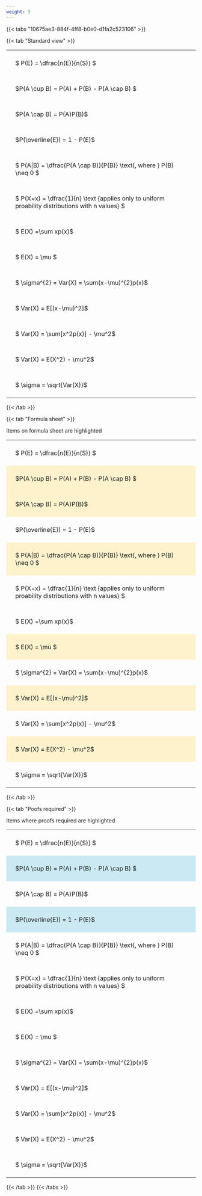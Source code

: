 ```yaml
---
weight: 5
---
```


{{< tabs "10675ae3-884f-4ff8-b0e0-d1fa2c523106" >}}

{{< tab "Standard view" >}}

<style type="text/css">
#T_b0282 th.col_heading {
  text-align: left;
  font-size: 1em;
}
#T_b0282 td {
  text-align: left;
  font-size: 1em;
  padding: 1.5em;
}
</style>
<table id="T_b0282">
  <thead>
  </thead>
  <tbody>
    <tr>
      <td id="T_b0282_row0_col0" class="data row0 col0" >$ P(E) = \dfrac{n(E)}{n(S)} $</td>
    </tr>
    <tr>
      <td id="T_b0282_row1_col0" class="data row1 col0" >$P(A \cup B) = P(A) + P(B) - P(A \cap B) $</td>
    </tr>
    <tr>
      <td id="T_b0282_row2_col0" class="data row2 col0" >$P(A \cap B)  = P(A)P(B)$</td>
    </tr>
    <tr>
      <td id="T_b0282_row3_col0" class="data row3 col0" >$P(\overline{E}) = 1 - P(E)$</td>
    </tr>
    <tr>
      <td id="T_b0282_row4_col0" class="data row4 col0" >$ P(A|B) = \dfrac{P(A \cap B)}{P(B)} \text{, where } P(B) \neq 0 $</td>
    </tr>
    <tr>
      <td id="T_b0282_row5_col0" class="data row5 col0" >$ P(X=x) =  \dfrac{1}{n} 
\text {applies only to uniform proability distributions with n values} $</td>
    </tr>
    <tr>
      <td id="T_b0282_row6_col0" class="data row6 col0" >$ E(X) =\sum xp(x)$</td>
    </tr>
    <tr>
      <td id="T_b0282_row7_col0" class="data row7 col0" >$ E(X) = \mu $</td>
    </tr>
    <tr>
      <td id="T_b0282_row8_col0" class="data row8 col0" >$ \sigma^{2} = Var(X) = \sum(x-\mu)^{2}p(x)$</td>
    </tr>
    <tr>
      <td id="T_b0282_row9_col0" class="data row9 col0" >$ Var(X) = E[(x-\mu)^2]$</td>
    </tr>
    <tr>
      <td id="T_b0282_row10_col0" class="data row10 col0" >$ Var(X) = \sum[x^2p(x)] - \mu^2$</td>
    </tr>
    <tr>
      <td id="T_b0282_row11_col0" class="data row11 col0" >$ Var(X) = E(X^2) - \mu^2$</td>
    </tr>
    <tr>
      <td id="T_b0282_row12_col0" class="data row12 col0" >$ \sigma = \sqrt{Var(X)}$</td>
    </tr>
  </tbody>
</table>
{{< /tab >}}

{{< tab "Formula sheet" >}}

Items on formula sheet are highlighted 
<br>
<style type="text/css">
#T_8e73e th.col_heading {
  text-align: left;
  font-size: 1em;
}
#T_8e73e td {
  text-align: left;
  font-size: 1em;
  padding: 1.5em;
}
#T_8e73e_row0_col0, #T_8e73e_row3_col0, #T_8e73e_row5_col0, #T_8e73e_row6_col0, #T_8e73e_row8_col0, #T_8e73e_row10_col0, #T_8e73e_row12_col0 {
  background-color: rgba(0,0,0,0);
}
#T_8e73e_row1_col0, #T_8e73e_row2_col0, #T_8e73e_row4_col0, #T_8e73e_row7_col0, #T_8e73e_row9_col0, #T_8e73e_row11_col0 {
  background-color: rgba(255,194,10, 0.2);
}
</style>
<table id="T_8e73e">
  <thead>
  </thead>
  <tbody>
    <tr>
      <td id="T_8e73e_row0_col0" class="data row0 col0" >$ P(E) = \dfrac{n(E)}{n(S)} $</td>
    </tr>
    <tr>
      <td id="T_8e73e_row1_col0" class="data row1 col0" >$P(A \cup B) = P(A) + P(B) - P(A \cap B) $</td>
    </tr>
    <tr>
      <td id="T_8e73e_row2_col0" class="data row2 col0" >$P(A \cap B)  = P(A)P(B)$</td>
    </tr>
    <tr>
      <td id="T_8e73e_row3_col0" class="data row3 col0" >$P(\overline{E}) = 1 - P(E)$</td>
    </tr>
    <tr>
      <td id="T_8e73e_row4_col0" class="data row4 col0" >$ P(A|B) = \dfrac{P(A \cap B)}{P(B)} \text{, where } P(B) \neq 0 $</td>
    </tr>
    <tr>
      <td id="T_8e73e_row5_col0" class="data row5 col0" >$ P(X=x) =  \dfrac{1}{n} 
\text {applies only to uniform proability distributions with n values} $</td>
    </tr>
    <tr>
      <td id="T_8e73e_row6_col0" class="data row6 col0" >$ E(X) =\sum xp(x)$</td>
    </tr>
    <tr>
      <td id="T_8e73e_row7_col0" class="data row7 col0" >$ E(X) = \mu $</td>
    </tr>
    <tr>
      <td id="T_8e73e_row8_col0" class="data row8 col0" >$ \sigma^{2} = Var(X) = \sum(x-\mu)^{2}p(x)$</td>
    </tr>
    <tr>
      <td id="T_8e73e_row9_col0" class="data row9 col0" >$ Var(X) = E[(x-\mu)^2]$</td>
    </tr>
    <tr>
      <td id="T_8e73e_row10_col0" class="data row10 col0" >$ Var(X) = \sum[x^2p(x)] - \mu^2$</td>
    </tr>
    <tr>
      <td id="T_8e73e_row11_col0" class="data row11 col0" >$ Var(X) = E(X^2) - \mu^2$</td>
    </tr>
    <tr>
      <td id="T_8e73e_row12_col0" class="data row12 col0" >$ \sigma = \sqrt{Var(X)}$</td>
    </tr>
  </tbody>
</table>
{{< /tab >}}

{{< tab "Poofs required" >}}

Items where proofs required are highlighted 
<br>
<style type="text/css">
#T_2ec8a th.col_heading {
  text-align: left;
  font-size: 1em;
}
#T_2ec8a td {
  text-align: left;
  font-size: 1em;
  padding: 1.5em;
}
#T_2ec8a_row0_col0, #T_2ec8a_row2_col0, #T_2ec8a_row4_col0, #T_2ec8a_row5_col0, #T_2ec8a_row6_col0, #T_2ec8a_row7_col0, #T_2ec8a_row8_col0, #T_2ec8a_row9_col0, #T_2ec8a_row10_col0, #T_2ec8a_row11_col0, #T_2ec8a_row12_col0 {
  background-color: rgba(0,0,0,0);
}
#T_2ec8a_row1_col0, #T_2ec8a_row3_col0 {
  background-color: rgba(0,150,200, 0.2);
}
</style>
<table id="T_2ec8a">
  <thead>
  </thead>
  <tbody>
    <tr>
      <td id="T_2ec8a_row0_col0" class="data row0 col0" >$ P(E) = \dfrac{n(E)}{n(S)} $</td>
    </tr>
    <tr>
      <td id="T_2ec8a_row1_col0" class="data row1 col0" >$P(A \cup B) = P(A) + P(B) - P(A \cap B) $</td>
    </tr>
    <tr>
      <td id="T_2ec8a_row2_col0" class="data row2 col0" >$P(A \cap B)  = P(A)P(B)$</td>
    </tr>
    <tr>
      <td id="T_2ec8a_row3_col0" class="data row3 col0" >$P(\overline{E}) = 1 - P(E)$</td>
    </tr>
    <tr>
      <td id="T_2ec8a_row4_col0" class="data row4 col0" >$ P(A|B) = \dfrac{P(A \cap B)}{P(B)} \text{, where } P(B) \neq 0 $</td>
    </tr>
    <tr>
      <td id="T_2ec8a_row5_col0" class="data row5 col0" >$ P(X=x) =  \dfrac{1}{n} 
\text {applies only to uniform proability distributions with n values} $</td>
    </tr>
    <tr>
      <td id="T_2ec8a_row6_col0" class="data row6 col0" >$ E(X) =\sum xp(x)$</td>
    </tr>
    <tr>
      <td id="T_2ec8a_row7_col0" class="data row7 col0" >$ E(X) = \mu $</td>
    </tr>
    <tr>
      <td id="T_2ec8a_row8_col0" class="data row8 col0" >$ \sigma^{2} = Var(X) = \sum(x-\mu)^{2}p(x)$</td>
    </tr>
    <tr>
      <td id="T_2ec8a_row9_col0" class="data row9 col0" >$ Var(X) = E[(x-\mu)^2]$</td>
    </tr>
    <tr>
      <td id="T_2ec8a_row10_col0" class="data row10 col0" >$ Var(X) = \sum[x^2p(x)] - \mu^2$</td>
    </tr>
    <tr>
      <td id="T_2ec8a_row11_col0" class="data row11 col0" >$ Var(X) = E(X^2) - \mu^2$</td>
    </tr>
    <tr>
      <td id="T_2ec8a_row12_col0" class="data row12 col0" >$ \sigma = \sqrt{Var(X)}$</td>
    </tr>
  </tbody>
</table>
{{< /tab >}}
{{< /tabs >}}